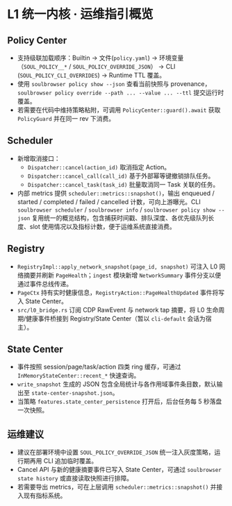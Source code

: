 # L1 统一内核 · 运维指引概览

## Policy Center
- 支持级联加载顺序：Builtin → 文件(`policy.yaml`) → 环境变量（`SOUL_POLICY__*` / `SOUL_POLICY_OVERRIDE_JSON`） → CLI (`SOUL_POLICY_CLI_OVERRIDES`) → Runtime TTL 覆盖。
- 使用 `soulbrowser policy show --json` 查看当前快照与 provenance，`soulbrowser policy override --path ... --value ... --ttl` 提交运行时覆盖。
- 若需要在代码中维持策略粘附，可调用 `PolicyCenter::guard().await` 获取 `PolicyGuard` 并在同一 rev 下消费。

## Scheduler
- 新增取消接口：
  - `Dispatcher::cancel(action_id)` 取消指定 Action。
  - `Dispatcher::cancel_call(call_id)` 基于外部幂等键撤销排队任务。
  - `Dispatcher::cancel_task(task_id)` 批量取消同一 Task 关联的任务。
- 内部 metrics 提供 `scheduler::metrics::snapshot()`，输出 enqueued / started / completed / failed / cancelled 计数，可向上游曝光。CLI `soulbrowser scheduler` / `soulbrowser info` / `soulbrowser policy show --json` 复用统一的概览结构，包含捕获时间戳、排队深度、各优先级队列长度、slot 使用情况以及指标计数，便于运维系统直接消费。

## Registry
- `RegistryImpl::apply_network_snapshot(page_id, snapshot)` 可注入 L0 网络摘要并刷新 `PageHealth`；`ingest` 模块新增 `NetworkSummary` 事件分支以便通过事件总线传递。
- `PageCtx` 持有实时健康信息，`RegistryAction::PageHealthUpdated` 事件将写入 State Center。
- `src/l0_bridge.rs` 订阅 CDP RawEvent 与 network tap 摘要，将 L0 生命周期/健康事件桥接到 Registry/State Center（暂以 `cli-default` 会话为宿主）。

## State Center
- 事件按照 session/page/task/action 四类 ring 缓存，可通过 `InMemoryStateCenter::recent_*` 快速查询。
- `write_snapshot` 生成的 JSON 包含全局统计与各作用域事件条目数，默认输出至 `state-center-snapshot.json`。
- 当策略 `features.state_center_persistence` 打开后，后台任务每 5 秒落盘一次快照。

## 运维建议
- 建议在部署环境中设置 `SOUL_POLICY_OVERRIDE_JSON` 统一注入灰度策略，运行期再用 CLI 追加临时覆盖。
- Cancel API 与新的健康摘要事件已写入 State Center，可通过 `soulbrowser state history` 或直接读取快照进行排障。
- 若需要导出 metrics，可在上层调用 `scheduler::metrics::snapshot()` 并接入现有指标系统。

